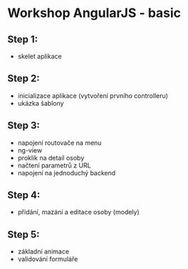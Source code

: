 Workshop AngularJS - basic
==========================

## Step 1:
- skelet aplikace

## Step 2:
- inicializace aplikace (vytvoření prvního controlleru)
- ukázka šablony

## Step 3:
- napojení routovače na menu
- ng-view
- proklik na detail osoby
- načtení parametrů z URL
- napojení na jednoduchý backend

## Step 4:
- přidání, mazání a editace osoby (modely)

## Step 5:
- základní animace
- validování formuláře
